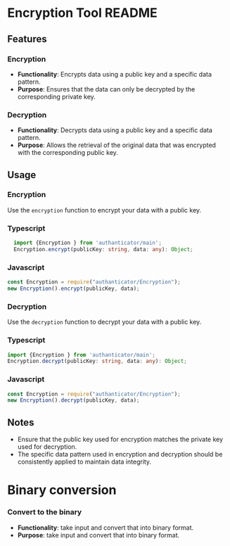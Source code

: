 # Encryption Tool README

## Features

### Encryption

- **Functionality**: Encrypts data using a public key and a specific data pattern.
- **Purpose**: Ensures that the data can only be decrypted by the corresponding private key.

### Decryption

- **Functionality**: Decrypts data using a public key and a specific data pattern.
- **Purpose**: Allows the retrieval of the original data that was encrypted with the corresponding public key.

## Usage

### Encryption

Use the `encryption` function to encrypt your data with a public key.

### Typescript
```typescript
  import {Encryption } from 'authanticator/main';
  Encryption.encrypt(publicKey: string, data: any): Object;
```

### Javascript
```javascript
const Encryption = require("authanticator/Encryption");
new Encryption().encrypt(publicKey, data);
```

### Decryption

Use the `decryption` function to decrypt your data with a public key.

### Typescript
```typescript
import {Encryption } from 'authanticator/main';
Encryption.decrypt(publicKey: string, data: any): Object;
```

### Javascript
```javascript
const Encryption = require("authanticator/Encryption");
new Encryption().decrypt(publicKey, data);
```
## Notes

- Ensure that the public key used for encryption matches the private key used for decryption.
- The specific data pattern used in encryption and decryption should be consistently applied to maintain data integrity.

# Binary conversion
  ### Convert to the binary

- **Functionality**: take input and convert that into binary format.
- **Purpose**: take input and convert that into binary format.

